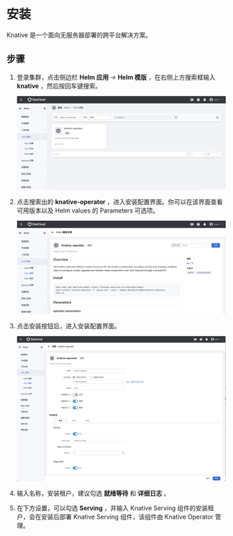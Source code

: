 # 安装

Knative 是一个面向无服务器部署的跨平台解决方案。

## 步骤

1. 登录集群，点击侧边栏 __Helm 应用__ → __Helm 模版__ ，在右侧上方搜索框输入 __knative__ ，然后按回车键搜索。

    ![Install-1](../../../images/knative-install-1.png)

2. 点击搜索出的 __knative-operator__ ，进入安装配置界面。你可以在该界面查看可用版本以及 Helm values 的 Parameters 可选项。

    ![Install-2](../../../images/knative-install-2.png)

3. 点击安装按钮后，进入安装配置界面。

    ![Install-3](../../../images/knative-install-3.png)

4. 输入名称，安装租户，建议勾选 __就绪等待__ 和 __详细日志__ 。

5. 在下方设置，可以勾选 __Serving__ ，并输入 Knative Serving 组件的安装租户，会在安装后部署 Knative Serving 组件，该组件由 Knative Operator 管理。
